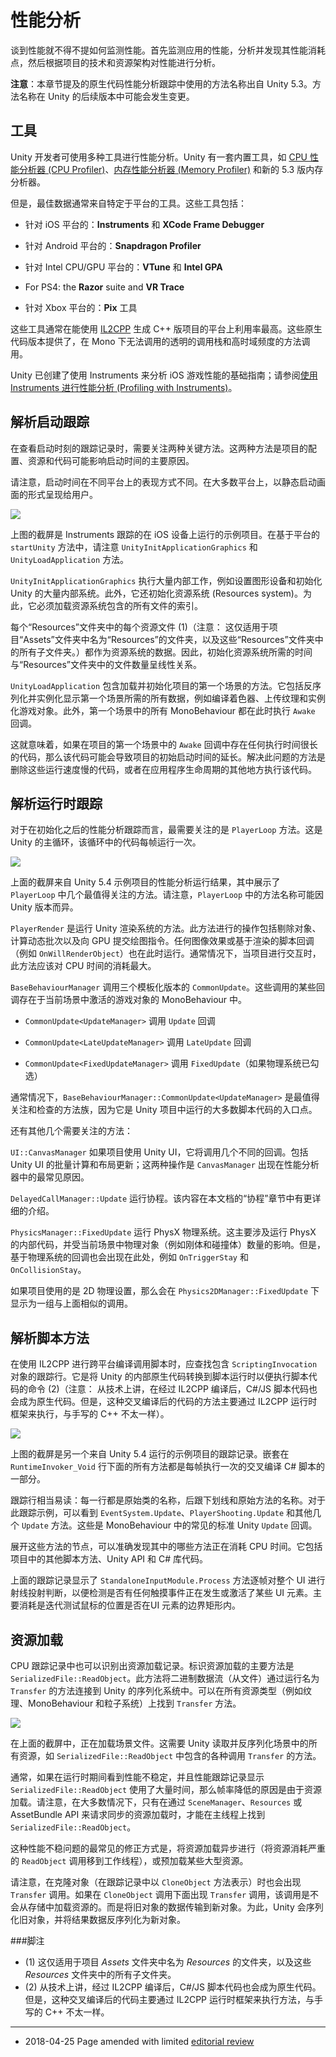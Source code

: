 # 性能分析

谈到性能就不得不提如何监测性能。首先监测应用的性能，分析并发现其性能消耗点，然后根据项目的技术和资源架构对性能进行分析。

**注意**：本章节提及的原生代码性能分析跟踪中使用的方法名称出自 Unity 5.3。方法名称在 Unity 的后续版本中可能会发生变更。

## 工具

Unity 开发者可使用多种工具进行性能分析。Unity 有一套内置工具，如 [CPU 性能分析器 (CPU Profiler)](ProfilerCPU.html)、[内存性能分析器 (Memory Profiler)](ProfilerMemory.html) 和新的 5.3 版内存分析器。

但是，最佳数据通常来自特定于平台的工具。这些工具包括：

* 针对 iOS 平台的：__Instruments__ 和 __XCode Frame Debugger__

* 针对 Android 平台的：__Snapdragon Profiler__

* 针对 Intel CPU/GPU 平台的：__VTune__ 和 __Intel GPA__

* For PS4: the __Razor__ suite and __VR Trace__

* 针对 Xbox 平台的：__Pix__ 工具

这些工具通常在能使用 [IL2CPP](IL2CPP.html) 生成 C++ 版项目的平台上利用率最高。这些原生代码版本提供了，在 Mono 下无法调用的透明的调用栈和高时域频度的方法调用。

Unity 已创建了使用 Instruments 来分析 iOS 游戏性能的基础指南；请参阅[使用 Instruments 进行性能分析 (Profiling with Instruments)](http://blogs.unity3d.com/2016/02/01/profiling-with-instruments/)。

## 解析启动跟踪

在查看启动时刻的跟踪记录时，需要关注两种关键方法。这两种方法是项目的配置、资源和代码可能影响启动时间的主要原因。

请注意，启动时间在不同平台上的表现方式不同。在大多数平台上，以静态启动画面的形式呈现给用户。

![](../uploads/Main/UnderstandingPerformanceinUnity-ProfilingSection_image_0.png) 

上图的截屏是 Instruments 跟踪的在 iOS 设备上运行的示例项目。在基于平台的 `startUnity` 方法中，请注意 `UnityInitApplicationGraphics` 和 `UnityLoadApplication` 方法。

`UnityInitApplicationGraphics` 执行大量内部工作，例如设置图形设备和初始化 Unity 的大量内部系统。此外，它还初始化资源系统 (Resources system)。为此，它必须加载资源系统包含的所有文件的索引。

每个“Resources”文件夹中的每个资源文件 (1)（注意：
	 这仅适用于项目“Assets”文件夹中名为“Resources”的文件夹，以及这些“Resources”文件夹中的所有子文件夹。）都作为资源系统的数据。因此，初始化资源系统所需的时间与“Resources”文件夹中的文件数量呈线性关系。

`UnityLoadApplication` 包含加载并初始化项目的第一个场景的方法。它包括反序列化并实例化显示第一个场景所需的所有数据，例如编译着色器、上传纹理和实例化游戏对象。此外，第一个场景中的所有 MonoBehaviour 都在此时执行 `Awake` 回调。

这就意味着，如果在项目的第一个场景中的 `Awake` 回调中存在任何执行时间很长的代码，那么该代码可能会导致项目的初始启动时间的延长。解决此问题的方法是删除这些运行速度慢的代码，或者在应用程序生命周期的其他地方执行该代码。

## 解析运行时跟踪

对于在初始化之后的性能分析跟踪而言，最需要关注的是 `PlayerLoop` 方法。这是 Unity 的主循环，该循环中的代码每帧运行一次。

![](../uploads/Main/UnderstandingPerformanceinUnity-ProfilingSection_image_1.png) 

上面的截屏来自 Unity 5.4 示例项目的性能分析运行结果，其中展示了 `PlayerLoop` 中几个最值得关注的方法。请注意，`PlayerLoop` 中的方法名称可能因 Unity 版本而异。

`PlayerRender` 是运行 Unity 渲染系统的方法。此方法进行的操作包括剔除对象、计算动态批次以及向 GPU 提交绘图指令。任何图像效果或基于渲染的脚本回调（例如 `OnWillRenderObject`）也在此时运行。通常情况下，当项目进行交互时，此方法应该对 CPU 时间的消耗最大。

`BaseBehaviourManager` 调用三个模板化版本的 `CommonUpdate`。这些调用的某些回调存在于当前场景中激活的游戏对象的 MonoBehaviour 中。

* `CommonUpdate<UpdateManager>` 调用 `Update` 回调

* `CommonUpdate<LateUpdateManager>` 调用 `LateUpdate` 回调

* `CommonUpdate<FixedUpdateManager>` 调用 `FixedUpdate`（如果物理系统已勾选）

通常情况下，`BaseBehaviourManager::CommonUpdate<UpdateManager>` 是最值得关注和检查的方法族，因为它是 Unity 项目中运行的大多数脚本代码的入口点。

还有其他几个需要关注的方法：

`UI::CanvasManager` 如果项目使用 Unity UI，它将调用几个不同的回调。包括 Unity UI 的批量计算和布局更新；这两种操作是 `CanvasManager` 出现在性能分析器中的最常见原因。

`DelayedCallManager::Update` 运行协程。该内容在本文档的“协程”章节中有更详细的介绍。

`PhysicsManager::FixedUpdate` 运行 PhysX 物理系统。这主要涉及运行 PhysX 的内部代码，并受当前场景中物理对象（例如刚体和碰撞体）数量的影响。但是，基于物理系统的回调也会出现在此处，例如 `OnTriggerStay` 和 `OnCollisionStay`。

如果项目使用的是 2D 物理设置，那么会在 `Physics2DManager::FixedUpdate` 下显示为一组与上面相似的调用。

## 解析脚本方法

在使用 IL2CPP 进行跨平台编译调用脚本时，应查找包含 `ScriptingInvocation` 对象的跟踪行。它是将 Unity 的内部原生代码转换到脚本运行时以便执行脚本代码的命令 (2)（注意：
	 从技术上讲，在经过 IL2CPP 编译后，C#/JS 脚本代码也会成为原生代码。但是，这种交叉编译后的代码的方法主要通过 IL2CPP 运行时框架来执行，与手写的 C++ 不太一样）。

![](../uploads/Main/UnderstandingPerformanceinUnity-ProfilingSection_image_2.png) 

上图的截屏是另一个来自 Unity 5.4 运行的示例项目的跟踪记录。嵌套在 `RuntimeInvoker_Void` 行下面的所有方法都是每帧执行一次的交叉编译 C# 脚本的一部分。

跟踪行相当易读：每一行都是原始类的名称，后跟下划线和原始方法的名称。对于此跟踪示例，可以看到 `EventSystem.Update`、`PlayerShooting.Update` 和其他几个 `Update` 方法。这些是 MonoBehaviour 中的常见的标准 Unity `Update` 回调。

展开这些方法的节点，可以准确发现其中的哪些方法正在消耗 CPU 时间。它包括项目中的其他脚本方法、Unity API 和 C# 库代码。

上面的跟踪记录显示了 `StandaloneInputModule.Process` 方法逐帧对整个 UI 进行射线投射判断，以便检测是否有任何触摸事件正在发生或激活了某些 UI 元素。主要消耗是迭代测试鼠标的位置是否在UI 元素的边界矩形内。

## 资源加载

CPU 跟踪记录中也可以识别出资源加载记录。标识资源加载的主要方法是 `SerializedFile::ReadObject`。此方法将二进制数据流（从文件）通过运行名为 `Transfer` 的方法连接到 Unity 的序列化系统中。可以在所有资源类型（例如纹理、MonoBehaviour 和粒子系统）上找到 `Transfer` 方法。

![](../uploads/Main/UnderstandingPerformanceinUnity-ProfilingSection_image_3.png) 

在上面的截屏中，正在加载场景文件。这需要 Unity 读取并反序列化场景中的所有资源，如 `SerializedFile::ReadObject` 中包含的各种调用 `Transfer` 的方法。

通常，如果在运行时期间看到性能不稳定，并且性能跟踪记录显示 `SerializedFile::ReadObject` 使用了大量时间，那么帧率降低的原因是由于资源加载。请注意，在大多数情况下，只有在通过 `SceneManager`、`Resources` 或 AssetBundle API 来请求同步的资源加载时，才能在主线程上找到 `SerializedFile::ReadObject`。

这种性能不稳问题的最常见的修正方式是，将资源加载异步进行（将资源消耗严重的 `ReadObject` 调用移到工作线程），或预加载某些大型资源。

请注意，在克隆对象（在跟踪记录中以 `CloneObject` 方法表示）时也会出现 `Transfer` 调用。如果在 `CloneObject` 调用下面出现 `Transfer` 调用，该调用是不会从存储中加载资源的。而是将旧对象的数据传输到新对象。为此，Unity 会序列化旧对象，并将结果数据反序列化为新对象。

###脚注

* (1) 这仅适用于项目 _Assets_ 文件夹中名为 _Resources_ 的文件夹，以及这些 _Resources_ 文件夹中的所有子文件夹。
* (2) 从技术上讲，经过 IL2CPP 编译后，C#/JS 脚本代码也会成为原生代码。但是，这种交叉编译后的代码主要通过 IL2CPP 运行时框架来执行方法，与手写的 C++ 不太一样。

---
* <span class="page-edit">2018-04-25 Page amended with limited [editorial review](DocumentationEditorialReview.html)
</span>



